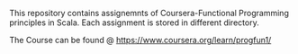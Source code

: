 This repository contains assignemnts of Coursera-Functional Programming principles in Scala. 
Each assignment is stored in different directory.

The Course can be found @ https://www.coursera.org/learn/progfun1/